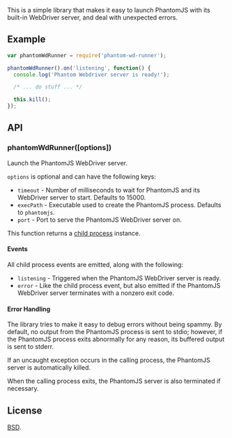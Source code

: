 This is a simple library that makes it easy to launch
PhantomJS with its built-in WebDriver server, and deal with
unexpected errors.

## Example

```javascript
var phantomWdRunner = require('phantom-wd-runner');

phantomWdRunner().on('listening', function() {
  console.log('Phantom Webdriver server is ready!');

  /* ... do stuff ... */

  this.kill();
});
```

## API

### phantomWdRunner([options])

Launch the PhantomJS WebDriver server.

`options` is optional and can have the following keys:

* `timeout` - Number of milliseconds to wait for PhantomJS and its
  WebDriver server to start. Defaults to 15000.
* `execPath` - Executable used to create the PhantomJS process. Defaults
  to `phantomjs`.
* `port` - Port to serve the PhantomJS WebDriver server on.

This function returns a [child process][] instance.

#### Events

All child process events are emitted, along with the following:

* `listening` - Triggered when the PhantomJS WebDriver server is ready.
* `error` - Like the child process event, but also emitted if the
  PhantomJS WebDriver server terminates with a nonzero exit code.

#### Error Handling

The library tries to make it easy to debug errors without being 
spammy. By default, no output from the PhantomJS process is sent to
stdio; however, if the PhantomJS process exits abnormally for any reason,
its buffered output is sent to stderr.

If an uncaught exception occurs in the calling process, the PhantomJS
server is automatically killed.

When the calling process exits, the PhantomJS server is also terminated
if necessary.

## License

[BSD][].

  [child process]: http://nodejs.org/api/child_process.html
  [BSD]: http://opensource.org/licenses/BSD-2-Clause
